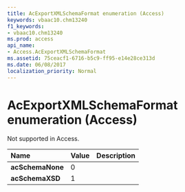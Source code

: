 ```yaml
---
title: AcExportXMLSchemaFormat enumeration (Access)
keywords: vbaac10.chm13240
f1_keywords:
- vbaac10.chm13240
ms.prod: access
api_name:
- Access.AcExportXMLSchemaFormat
ms.assetid: 75ceacf1-6716-b5c9-ff95-e14e28ce313d
ms.date: 06/08/2017
localization_priority: Normal
---
```



# AcExportXMLSchemaFormat enumeration (Access)

Not supported in Access.



|Name|Value|Description|
|:-----|:-----|:-----|
|**acSchemaNone**|0||
|**acSchemaXSD**|1||

